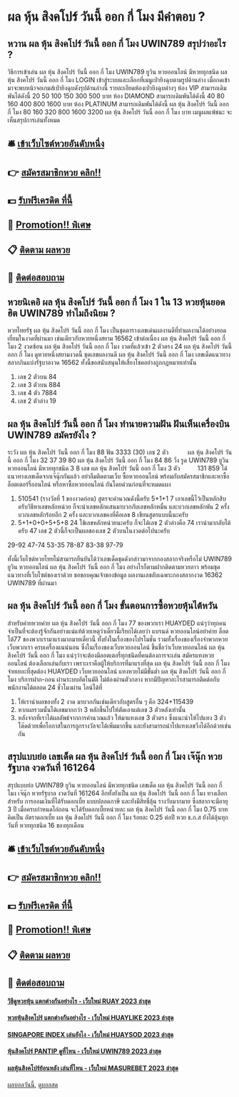 # ผล หุ้น สิงคโปร์ วันนี้ ออก กี่ โมง มีคำตอบ ?
## หวาน ผล หุ้น สิงคโปร์ วันนี้ ออก กี่ โมง UWIN789 สรุปว่าอะไร ?
วิธีการเข้าเล่น ผล หุ้น สิงคโปร์ วันนี้ ออก กี่ โมง UWIN789 ยูวิน หวยออนไลน์ มีหวยทุกชนิด ผล หุ้น สิงคโปร์ วันนี้ ออก กี่ โมง LOGIN เข้าสู่ระบบและเลือกที่เมนูเป่ายิงฉุบตามรูปด้านล่าง
เมื่อกดเข้ามาจะพบหน้าจอเกมส์เป่ายิงฉุบดังรุปด้านล่างนี้
รายละเอียดห้องเป่ายิงฉุบต่างๆ
ห้อง VIP สามารถเดิมพันได้ดังนี้ 20 50 100 150 300 500 บาท
ห้อง DIAMOND สามารถเดิมพันได้ดังนี้ 40 80 160 400 800 1600 บาท
ห้อง PLATINUM สามารถเดิมพันได้ดังนี้ ผล หุ้น สิงคโปร์ วันนี้ ออก กี่ โมง 80 160 320 800 1600 3200 ผล หุ้น สิงคโปร์ วันนี้ ออก กี่ โมง บาท
เมนูผลแพ้ชนะ จะเห็นสรุปการเล่นทั้งหมด

## 🛎 [เข้าเว็บไซต์หวยอันดับหนึ่ง](https://bit.ly/3BG5bNw)
## 👉 [สมัครสมาชิกหวย คลิก!!](https://bit.ly/3BG5bNw)
## 💵 [รับฟรีเครดิต ที่นี้](https://bit.ly/3C3mvgS)
## 👑 [Promotion!! พิเศษ](https://bit.ly/3C3mvgS)
## 📋 [ติดตาม ผลหวย](https://bit.ly/3C3mvgS)
## 📱 [ติดต่อสอบถาม](https://bit.ly/3C3mvgS)

## หวยนิเคอิ ผล หุ้น สิงคโปร์ วันนี้ ออก กี่ โมง 1 ใน 13 หวยหุ้นยอดฮิต UWIN789 ทำไมถึงนิยม ?
หวยไทยรัฐ ผล หุ้น สิงคโปร์ วันนี้ ออก กี่ โมง เป็นชุดตารางเลขเด่นผลงานดีที่ทำผลงานได้อย่างยอดเยี่ยมในงวดที่ผ่านมา เช่นเดียวกับหวยหนึ่งสยาม 16562 เข้าต่อเนื่อง ผล หุ้น สิงคโปร์ วันนี้ ออก กี่ โมง 2 งวดซ้อน ผล หุ้น สิงคโปร์ วันนี้ ออก กี่ โมง งวดที่แล้วเข้า 2 ตัวตรง 24 ผล หุ้น สิงคโปร์ วันนี้ ออก กี่ โมง ดูหวยหนึ่งสยามงวดนี้ ชุดเลขผลงานดี ผล หุ้น สิงคโปร์ วันนี้ ออก กี่ โมง เลขเด็ดแนวทางสลากกินแบ่งรัฐบาลงวด 16562 ทั้งนี้ขอสนับสนุนให้เสี่ยงโชคอย่างถูกกฎหมายเท่านั้น
1. เลข 2 ตัวบน 84
2. เลข 3 ตัวบน 884
3. เลข 4 ตัว 7884
4. เลข 2 ตัวล่าง 19

## ผล หุ้น สิงคโปร์ วันนี้ ออก กี่ โมง ทำนายความฝัน ฝันเห็นเครื่องบิน UWIN789 สมัครยังไง ?
ระวัง ผล หุ้น สิงคโปร์ วันนี้ ออก กี่ โมง 88
ฟัน 3333 (30)
เลข 2 ตัว           ผล หุ้น สิงคโปร์ วันนี้ ออก กี่ โมง 32 37 39 80 ผล หุ้น สิงคโปร์ วันนี้ ออก กี่ โมง 84 86
วิ่ง รูด UWIN789 ยูวิน หวยออนไลน์ มีหวยทุกชนิด 3 8
เลข ผล หุ้น สิงคโปร์ วันนี้ ออก กี่ โมง 3 ตัว          131 859
ได้แนวทางเลขเด็ดจากเจ๊นุ๊กกันแล้ว อย่าลืมติดตามเว็บ ซื้อหวยออนไลน์ พร้อมกับสมัครสมาชิกและหาซื้อล็อตเตอร์รี่ออนไลน์ หรือหาซื้อหวยออนไลน์ กันโดยด่วนก่อนที่จะหมดแผง
1. 510541 (รางวัลที่ 1 ของงวดก่อน) สูตรจะคำนวณดังนี้ครับ 5+1+1 7 เอาเลขนี้ไว้เป็นหลักสิบครับวิธีหาเลขหลักหน่วย ก็จะนำเลขหลักแสนมาบวกกับเลขหลักหมื่น และบวกเลขหลักพัน 2 ครั้ง บวกเลขหลักร้อยอีก 2 ครั้ง และบวกเลขคงที่คือเลข 8 เขียนสูตรแบบนี้นะครับ
2. 5+1+0+0+5+5+8 24 ใช้เลขหลักหน่วยนะครับ ก็จะได้เลข 2 ตัวล่างคือ 74 เรานำมากลับได้ครับ 47 เลข 2 ตัวนี้ก็จะเป็นผลของเลข 2 ตัวบนในงวดต่อไปนะครับ

29-92
47-74
53-35
78-87
83-38
97-79

ทั้งนี้เว็บไซต์หวยไทยไม่สามารถยืนยันได้ว่าเลขเด็ดชุดดังกล่าวมาจากกองสลากจริงหรือไม่ UWIN789 ยูวิน หวยออนไลน์ ผล หุ้น สิงคโปร์ วันนี้ ออก กี่ โมง อย่างไรก็ตามฝากติดตามหวยลาว พร้อมชุดแนวทางที่เว็บไซต์ของเราด้วย
ขอขอบคุณเจ้าของข้อมูล
ผลงานเลขลับเฉพาะกองสลากงวด 16362 UWIN789 ที่ผ่านมา

## ผล หุ้น สิงคโปร์ วันนี้ ออก กี่ โมง ขั้นตอนการซื้อหวยหุ้นไต้หวัน
สำหรับค่ายหวยค่าย ผล หุ้น สิงคโปร์ วันนี้ ออก กี่ โมง 77 ของพวกเรา HUAYDED แน่ๆว่าทุกคนจำเป็นที่จะต้องรู้จักกันอย่างแน่แท้ด้วยเหตุว่าเดี๋ยวนี้เรียกได้เลยว่า แบรนด์ หวยออนไลน์อย่าค่าย ล็อตโต้77 ของพวกเรามาแรงมากมายเดี๋ยวนี้ ทั้งยังในเรื่องของโปรโมชั่น รวมทั้งเรื่องของเรื่องจำพวกหวย เว็บพวกเรา ครบเครื่องแนน่นอน ซึ่งในเรื่องของเว็บหวยออนไลน์ ขึ้นชื่อว่าเว็บหวยออนไลน์ ผล หุ้น สิงคโปร์ วันนี้ ออก กี่ โมง แน่ๆว่าจะต้องมีลอตเตอรี่ทุกชนิดที่คนต้องการจะเล่น
สมัครแทงหวยออนไลน์ ต้องเลือกเล่นกับเรา เพราะเราคือผู้ให้บริการที่มาแรงที่สุด ผล หุ้น สิงคโปร์ วันนี้ ออก กี่ โมง จ่ายเยอะที่สุดต้อง HUAYDED เว็บหวยออนไลน์ แทงหวยไม่มีขั้นต่ำ ผล หุ้น สิงคโปร์ วันนี้ ออก กี่ โมง บริการฝาก-ถอน ผ่านระบบอัตโนมัติ ไม่ต้องผ่านตัวกลาง หากมีปัญหาอะไรสามารถติดต่อกับพนักงานได้ตลอด 24 ชั่วโมงผ่าน ไลน์ได้ที่
1. ให้เรานำผลของทั้ง 2 งวด มาบวกกันเช่นเดียวกับสูตรอื่น ๆ คือ 324+115439
2. หากผลรวมนั้นได้เลขมากกว่า 3 หลักขึ้นไปให้ตัดเอาแต่เลข 3 ตัวหลังเท่านั้น
3. หลังจากที่เราได้ผลลัพธ์จากการคำนวณแล้ว ให้มาแทงเลข 3 ตัวตรง ซึ่งแนะนำให้ไปแทง 3 ตัวโต๊ดด้วยเพื่อโอกาสในการถูกรางวัลจะได้เพิ่มมากขึ้น และยังสามารถนำไปแทงเลขวิ่งได้อีกด้วยเช่นกัน

## สรุปแบบย่อ เลขเด็ด ผล หุ้น สิงคโปร์ วันนี้ ออก กี่ โมง เจ๊นุ๊ก หวยรัฐบาล งวดวันที่ 161264
สรุปแบบย่อ UWIN789 ยูวิน หวยออนไลน์ มีหวยทุกชนิด เลขเด็ด ผล หุ้น สิงคโปร์ วันนี้ ออก กี่ โมง เจ๊นุ๊ก หวยรัฐบาล งวดวันที่ 161264 อีกทั้งยังเป็น ผล หุ้น สิงคโปร์ วันนี้ ออก กี่ โมง ทางเลือกสำหรับ การออมเงินที่ได้รับดอกเบี้ย แบบปลอดภาษี และยังมีสิทธิ์ลุ้น รางวับมากมาย ซึ่งสลากจะมีอายุ 3 ปี เมื่อครบกำหนดไถ่ถอน จะได้รับดอกเบี้ยหน่วยละ ผล หุ้น สิงคโปร์ วันนี้ ออก กี่ โมง 0.75 บาท คิดเป็น อัตราดอกเบี้ย ผล หุ้น สิงคโปร์ วันนี้ ออก กี่ โมง ร้อยละ 0.25 ต่อปี หวย ธ.ก.ส ยังได้ลุ้นทุกวันที่ หวยทุกชนิด 16 ของทุกเดือน

## 🛎 [เข้าเว็บไซต์หวยอันดับหนึ่ง](https://bit.ly/3BG5bNw)
## 👉 [สมัครสมาชิกหวย คลิก!!](https://bit.ly/3BG5bNw)
## 💵 [รับฟรีเครดิต ที่นี้](https://bit.ly/3C3mvgS)
## 👑 [Promotion!! พิเศษ](https://bit.ly/3C3mvgS)
## 📋 [ติดตาม ผลหวย](https://bit.ly/3C3mvgS)
## 📱 [ติดต่อสอบถาม](https://bit.ly/3C3mvgS)

#### [วิธีดูหวยหุ้น แตกต่างกันอย่างไร - เว็บใหม่ RUAY 2023 ล่าสุด](https://atom.io/themes/วิธีดูหวยหุ้น%20แตกต่างกันอย่างไร%20-%20เว็บใหม่%20ruay%202023%20ล่าสุด)
#### [หวยหุ้นสิงคโปร์ แตกต่างกันอย่างไร - เว็บใหม่ HUAYLIKE 2023 ล่าสุด](https://atom.io/themes/หวยหุ้นสิงคโปร์%20แตกต่างกันอย่างไร%20-%20เว็บใหม่%20huaylike%202023%20ล่าสุด)
#### [SINGAPORE INDEX เล่นยังไง - เว็บใหม่ HUAYSOD 2023 ล่าสุด](https://atom.io/themes/singapore%20index%20เล่นยังไง%20-%20เว็บใหม่%20huaysod%202023%20ล่าสุด)
#### [หุ้นสิงคโปร์ PANTIP ดูที่ไหน - เว็บใหม่ UWIN789 2023 ล่าสุด](https://atom.io/themes/หุ้นสิงคโปร์%20pantip%20ดูที่ไหน%20-%20เว็บใหม่%20uwin789%202023%20ล่าสุด)
#### [ผลหุ้นสิงคโปร์ย้อนหลัง เล่นที่ไหน - เว็บใหม่ MASUREBET 2023 ล่าสุด](https://atom.io/themes/ผลหุ้นสิงคโปร์ย้อนหลัง%20เล่นที่ไหน%20-%20เว็บใหม่%20masurebet%202023%20ล่าสุด)

[ผลบอลวันนี้](https://siamsport.tv "ผลบอลวันนี้"), [ดูบอลสด](https://siamsport.tv/ดูบอลสด "ดูบอลสด")
